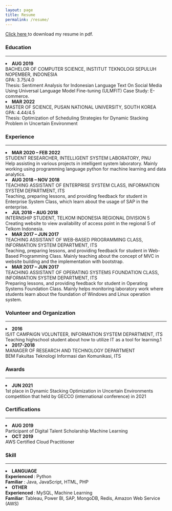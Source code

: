 ```yaml
---
layout: page
title: Resume
permalink: /resume/
---
```

<a href='{{ site.url }}/download/cv andira.pdf'> Click here </a> to download my resume in pdf.

<h3 class='sub-heading'> Education </h3>
<hr>
<li style='font-weight: bold'> AUG 2019 </li>
BACHELOR OF COMPUTER SCIENCE, INSTITUT TEKNOLOGI SEPULUH NOPEMBER, INDONESIA <br>
GPA: 3.75/4.0 <br>
Thesis: Sentiment Analysis for Indonesian Language Text On Social Media Using Universal Language Model Fine-tuning (ULMFIT) Case Study: E-commerce. <br>
<li style='font-weight: bold'> MAR 2022 </li>
MASTER OF SCIENCE, PUSAN NATIONAL UNIVERSITY, SOUTH KOREA <br>
GPA: 4.44/4.5 <br>
Thesis: Optimization of Scheduling Strategies for Dynamic Stacking Problem in Uncertain Environment <br>


<h3 class='sub-heading'> Experience </h3>
<hr>
<li style='font-weight: bold'> MAR 2020 – FEB 2022 </li>
STUDENT RESEARCHER, INTELLIGENT SYSTEM LABORATORY, PNU <br>
Help assisting in various projects in intelligent system laboratory. Mainly working using
programming language python for machine learning and data analytics. <br>
<li style='font-weight: bold'> AUG 2018 – NOV 2018 </li>
TEACHING ASSISTANT OF ENTERPRISE SYSTEM CLASS, INFORMATION SYSTEM DEPARTMENT, ITS <br>
Teaching, preparing lessons, and providing feedback for student in Enterprise System Class, which learn about the usage of SAP in the enterprise.
<li style='font-weight: bold'> JUL 2018 – AUG 2018 </li>
INTERNSHIP STUDENT, TELKOM INDONESIA REGIONAL DIVISION 5 <br>
Creating website to view availability of access point in the regional 5 of Telkom Indonesia.
<li style='font-weight: bold'> MAR 2017 – JUN 2017 </li>
TEACHING ASSISTANT OF WEB-BASED PROGRAMMING CLASS, INFORMATION SYSTEM DEPARTMENT, ITS <br>
Teaching, preparing lessons, and providing feedback for student in Web-Based Programming Class. Mainly teaching about the concept of MVC in website building and the implementation with bootstrap.
<li style='font-weight: bold'> MAR 2017 – JUN 2017 </li>
TEACHING ASSISTANT OF OPERATING SYSTEMS FOUNDATION CLASS, INFORMATION SYSTEM DEPARTMENT, ITS <br>
Preparing lessons, and providing feedback for student in Operating Systems Foundation Class. Mainly helps monitoring laboratory work where students learn about the foundation of Windows and Linux operation system.

<h3 class='sub-heading'> Volunteer and Organization </h3>
<hr>
<li style='font-weight: bold'> 2016 </li>
IS/IT CAMPAIGN VOLUNTEER, INFORMATION SYSTEM DEPARTMENT, ITS <br>
Teaching highschool student about how to utilize IT as a tool for learning.1 <br>
<li style='font-weight: bold'> 2017-2018 </li>
MANAGER OF RESEARCH AND TECHNOLOGY DEPARTMENT <br>
BEM Fakultas Teknologi Informasi dan Komunikasi, ITS <br>


<h3 class='sub-heading'> Awards </h3>
<hr>
<li style='font-weight: bold'> JUN 2021 </li>
1st place in Dynamic Stacking Optimization in Uncertain Environments competition that held by GECCO (international conference) in 2021 <br>

<h3 class='sub-heading'> Certifications </h3>
<hr>
<li style='font-weight: bold'> AUG 2019 </li> 
Participant of Digital Talent Scholarship Machine Learning
<li style='font-weight: bold'> OCT 2019 </li> 
AWS Certified Cloud Practitioner

<h3 class='sub-heading'> Skill </h3>
<hr>
<li style='font-weight: bold'>LANGUAGE</li>
<span style='font-weight: bold'> Experienced </span>: Python <br>
<span style='font-weight: bold'> Familiar</span> : Java, JavaScript, HTML, PHP
<li style='font-weight: bold'>OTHER</li>
<span style='font-weight: bold'> Experienced </span>: MySQL, Machine Learning <br>
<span style='font-weight: bold'> Familiar</span>: Tableau, Power BI, SAP, MongoDB, Redis, Amazon Web Service (AWS)
